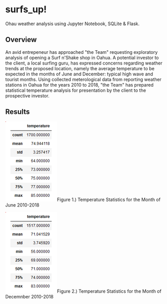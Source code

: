 # surfs_up!
Ohau weather analysis using Jupyter Notebook, SQLite & Flask.

## Overview
An avid entrepeneur has approached "the Team" requesting exploratory analysis of opening a Surf n'Shake shop in Oahua. A potential investor to the client, a local 
surfing guru, has expressed concerns regarding weather trends at the proposed location, namely the average temperature to be expected in the months of June and
December: typical high wave and tourist months. Using collected meterological data from reporting weather stations in Oahua for the years 2010 to 2018, "the Team" 
has prepared statistical temperature analysis for presentation by the client to the prospective investor.

## Results
![](Resources/fig1.png)Figure 1.) Temperature Statistics for the Month of June 2010-2018

![](Resources/fig2.png)Figure 2.) Temperature Statistics for the Month of Decemnber 2010-2018

